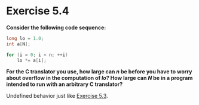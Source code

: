 # Exercise 5.4
__Consider the following code sequence:__
```c
long lo = 1.0;
int a[N];

for (i = 0; i < n; ++i)
    lo *= a[i];
```
__For the C translator you use, how large can *n* be before you have to worry
about overflow in the computation of *lo*? How large can *N* be in a program
intended to run with an arbitrary C translator?__

Undefined behavior just like [Exercise 5.3](../5.3/README.md).
